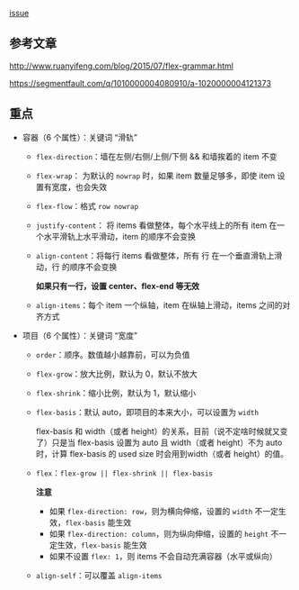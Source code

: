 [issue](https://github.com/hoperyy/blog/issues/41)

## 参考文章

http://www.ruanyifeng.com/blog/2015/07/flex-grammar.html

https://segmentfault.com/q/1010000004080910/a-1020000004121373

## 重点

+   容器（6 个属性）：关键词 “滑轨”
    +   `flex-direction`：墙在左侧/右侧/上侧/下侧 && 和墙挨着的 item 不变
    +   `flex-wrap`： 为默认的 `nowrap` 时，如果 item 数量足够多，即使 item 设置有宽度，也会失效
    +   `flex-flow`：格式 `row nowrap`
    +   `justify-content`： 将 items 看做整体，每个水平线上的所有 item 在一个水平滑轨上水平滑动，item 的顺序不会变换
    +   `align-content`：将每行 items 看做整体，所有 行 在一个垂直滑轨上滑动，行 的顺序不会变换

        **如果只有一行，设置 center、flex-end 等无效**

    +   `align-items`：每个 item 一个纵轴，item 在纵轴上滑动，items 之间的对齐方式

+   项目（6 个属性）：关键词 “宽度”
    +   `order`：顺序。数值越小越靠前，可以为负值
    +   `flex-grow`：放大比例，默认为 0，默认不放大
    +   `flex-shrink`：缩小比例，默认为 1，默认缩小
    +   `flex-basis`：默认 auto，即项目的本来大小，可以设置为 `width`

        flex-basis 和 width（或者 height）的关系，目前（说不定啥时候就又变了）只是当 flex-basis 设置为 auto 且 width（或者 height）不为 auto 时，计算 flex-basis 的 used size 时会用到width（或者 height）的值。

    +   `flex`：`flex-grow || flex-shrink || flex-basis`

        **注意**

        +   如果 `flex-direction: row`，则为横向伸缩，设置的 `width` 不一定生效，`flex-basis` 能生效
        +   如果 `flex-direction: column`，则为纵向伸缩，设置的 `height` 不一定生效，`flex-basis` 能生效
        +   如果不设置 `flex: 1`，则  items 不会自动充满容器（水平或纵向）

    +   `align-self`：可以覆盖 `align-items`